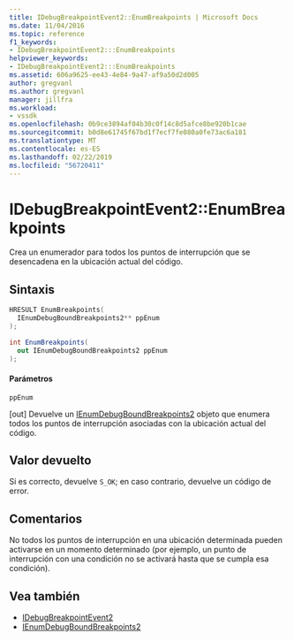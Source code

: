 ```yaml
---
title: IDebugBreakpointEvent2::EnumBreakpoints | Microsoft Docs
ms.date: 11/04/2016
ms.topic: reference
f1_keywords:
- IDebugBreakpointEvent2:::EnumBreakpoints
helpviewer_keywords:
- IDebugBreakpointEvent2:::EnumBreakpoints
ms.assetid: 606a9625-ee43-4e84-9a47-af9a50d2d005
author: gregvanl
ms.author: gregvanl
manager: jillfra
ms.workload:
- vssdk
ms.openlocfilehash: 0b9ce3894af04b30c0f14c8d5afce8be920b1cae
ms.sourcegitcommit: b0d8e61745f67bd1f7ecf7fe080a0fe73ac6a181
ms.translationtype: MT
ms.contentlocale: es-ES
ms.lasthandoff: 02/22/2019
ms.locfileid: "56720411"
---
```

# <a name="idebugbreakpointevent2enumbreakpoints"></a>IDebugBreakpointEvent2::EnumBreakpoints
Crea un enumerador para todos los puntos de interrupción que se desencadena en la ubicación actual del código.

## <a name="syntax"></a>Sintaxis

```cpp
HRESULT EnumBreakpoints(
  IEnumDebugBoundBreakpoints2** ppEnum
);
```

```csharp
int EnumBreakpoints(
  out IEnumDebugBoundBreakpoints2 ppEnum
);
```

#### <a name="parameters"></a>Parámetros
 `ppEnum`

 [out] Devuelve un [IEnumDebugBoundBreakpoints2](../../../extensibility/debugger/reference/ienumdebugboundbreakpoints2.md) objeto que enumera todos los puntos de interrupción asociadas con la ubicación actual del código.

## <a name="return-value"></a>Valor devuelto
 Si es correcto, devuelve `S_OK`; en caso contrario, devuelve un código de error.

## <a name="remarks"></a>Comentarios
 No todos los puntos de interrupción en una ubicación determinada pueden activarse en un momento determinado (por ejemplo, un punto de interrupción con una condición no se activará hasta que se cumpla esa condición).

## <a name="see-also"></a>Vea también
- [IDebugBreakpointEvent2](../../../extensibility/debugger/reference/idebugbreakpointevent2.md)
- [IEnumDebugBoundBreakpoints2](../../../extensibility/debugger/reference/ienumdebugboundbreakpoints2.md)